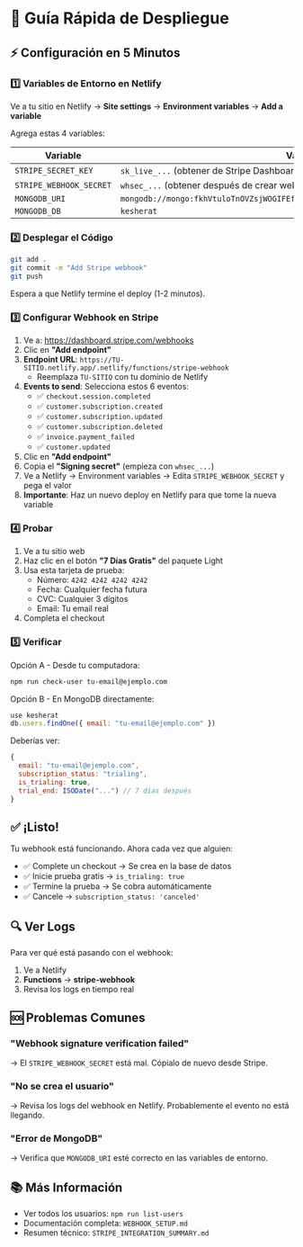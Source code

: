 # 🚀 Guía Rápida de Despliegue

## ⚡ Configuración en 5 Minutos

### 1️⃣ Variables de Entorno en Netlify

Ve a tu sitio en Netlify → **Site settings** → **Environment variables** → **Add a variable**

Agrega estas 4 variables:

| Variable | Valor |
|----------|-------|
| `STRIPE_SECRET_KEY` | `sk_live_...` (obtener de Stripe Dashboard) |
| `STRIPE_WEBHOOK_SECRET` | `whsec_...` (obtener después de crear webhook) |
| `MONGODB_URI` | `mongodb://mongo:fkhVtuloTnOVZsjWOGIFEfwRAuNZjGRh@tramway.proxy.rlwy.net:23784` |
| `MONGODB_DB` | `kesherat` |

### 2️⃣ Desplegar el Código

```bash
git add .
git commit -m "Add Stripe webhook"
git push
```

Espera a que Netlify termine el deploy (1-2 minutos).

### 3️⃣ Configurar Webhook en Stripe

1. Ve a: https://dashboard.stripe.com/webhooks
2. Clic en **"Add endpoint"**
3. **Endpoint URL**: `https://TU-SITIO.netlify.app/.netlify/functions/stripe-webhook`
   - Reemplaza `TU-SITIO` con tu dominio de Netlify
4. **Events to send**: Selecciona estos 6 eventos:
   - ✅ `checkout.session.completed`
   - ✅ `customer.subscription.created`
   - ✅ `customer.subscription.updated`
   - ✅ `customer.subscription.deleted`
   - ✅ `invoice.payment_failed`
   - ✅ `customer.updated`
5. Clic en **"Add endpoint"**
6. Copia el **"Signing secret"** (empieza con `whsec_...`)
7. Ve a Netlify → Environment variables → Edita `STRIPE_WEBHOOK_SECRET` y pega el valor
8. **Importante**: Haz un nuevo deploy en Netlify para que tome la nueva variable

### 4️⃣ Probar

1. Ve a tu sitio web
2. Haz clic en el botón **"7 Días Gratis"** del paquete Light
3. Usa esta tarjeta de prueba:
   - Número: `4242 4242 4242 4242`
   - Fecha: Cualquier fecha futura
   - CVC: Cualquier 3 dígitos
   - Email: Tu email real
4. Completa el checkout

### 5️⃣ Verificar

Opción A - Desde tu computadora:
```bash
npm run check-user tu-email@ejemplo.com
```

Opción B - En MongoDB directamente:
```javascript
use kesherat
db.users.findOne({ email: "tu-email@ejemplo.com" })
```

Deberías ver:
```javascript
{
  email: "tu-email@ejemplo.com",
  subscription_status: "trialing",
  is_trialing: true,
  trial_end: ISODate("...") // 7 días después
}
```

## ✅ ¡Listo!

Tu webhook está funcionando. Ahora cada vez que alguien:
- ✅ Complete un checkout → Se crea en la base de datos
- ✅ Inicie prueba gratis → `is_trialing: true`
- ✅ Termine la prueba → Se cobra automáticamente
- ✅ Cancele → `subscription_status: 'canceled'`

## 🔍 Ver Logs

Para ver qué está pasando con el webhook:

1. Ve a Netlify
2. **Functions** → **stripe-webhook**
3. Revisa los logs en tiempo real

## 🆘 Problemas Comunes

### "Webhook signature verification failed"
→ El `STRIPE_WEBHOOK_SECRET` está mal. Cópialo de nuevo desde Stripe.

### "No se crea el usuario"
→ Revisa los logs del webhook en Netlify. Probablemente el evento no está llegando.

### "Error de MongoDB"
→ Verifica que `MONGODB_URI` esté correcto en las variables de entorno.

## 📚 Más Información

- Ver todos los usuarios: `npm run list-users`
- Documentación completa: `WEBHOOK_SETUP.md`
- Resumen técnico: `STRIPE_INTEGRATION_SUMMARY.md`

